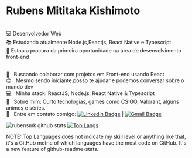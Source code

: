 

# Rubens Mititaka Kishimoto

 <br/> :computer: Desenvolvedor Web
 <br/> :books: Estudando atualmente Node.js,Reactjs, React Native e Typescript.
 <br/> :rocket:  Estou a procura da primeira oportunidade na área de desenvolvimento front-end
 
 
 <br/> :purple_heart: &nbsp; Buscando colaborar com projetos em Front-end usando React
 <br/> :blush: &nbsp; Mesmo sendo iniciante posso te ajudar e podemos conversar sobre o mundo dev
 <br/> :computer: &nbsp; Minha stack: ReactJS, Node.js, React Native & Typescript
 <br/> 💬  &nbsp; Sobre mim: Curto tecnologias, games como CS:GO, Valorant, alguns animes e séries.
 <br/> 📩 &nbsp; Entre em contato comigo:
[![Linkedin Badge](https://img.shields.io/badge/-RubensKishimoto-blue?style=flat-square&logo=Linkedin&logoColor=white&link=https://www.linkedin.com/in/rubens-kishimoto/)](https://www.linkedin.com/in/rubens-kishimoto/) 
| 
[![Gmail Badge](https://img.shields.io/badge/-rubenskishimoto@gmail.com-c14438?style=flat-square&logo=Gmail&logoColor=white&link=mailto:rubenskishimoto@gmail.com)](mailto:rubenskishimoto@gmail.com)

![rubensmk github stats](https://github-readme-stats.vercel.app/api?username=rubensmk&show_icons=true&theme=vue-dark)
[![Top Langs](https://github-readme-stats.vercel.app/api/top-langs/?username=rubensmk&layout=compact&theme=vue-dark)](https://github.com/rubensmk/github-readme-stats)

NOTE: Top Languages does not indicate my skill level or anything like that, it's a GitHub metric of which languages have the most code on GitHub. It's a new feature of github-readme-stats.
